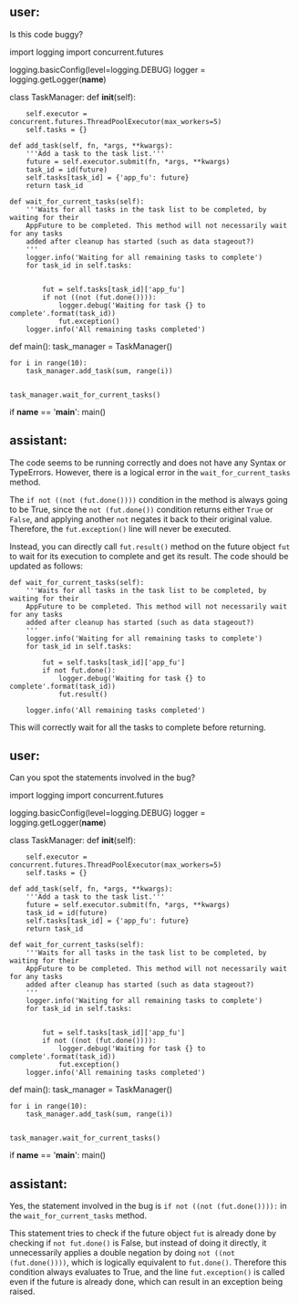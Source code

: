 ## user:
Is this code buggy?
















import logging
import concurrent.futures


logging.basicConfig(level=logging.DEBUG)
logger = logging.getLogger(__name__)


class TaskManager:
    def __init__(self):
        
        self.executor = concurrent.futures.ThreadPoolExecutor(max_workers=5)
        self.tasks = {}
    
    def add_task(self, fn, *args, **kwargs):
        '''Add a task to the task list.'''
        future = self.executor.submit(fn, *args, **kwargs)
        task_id = id(future)
        self.tasks[task_id] = {'app_fu': future}
        return task_id
    
    def wait_for_current_tasks(self):
        '''Waits for all tasks in the task list to be completed, by waiting for their
        AppFuture to be completed. This method will not necessarily wait for any tasks
        added after cleanup has started (such as data stageout?)
        '''
        logger.info('Waiting for all remaining tasks to complete')
        for task_id in self.tasks:
            
            
            fut = self.tasks[task_id]['app_fu']
            if not ((not (fut.done()))):
                logger.debug('Waiting for task {} to complete'.format(task_id))
                fut.exception()
        logger.info('All remaining tasks completed')



def main():
    task_manager = TaskManager()
    
    
    for i in range(10):
        task_manager.add_task(sum, range(i))
    
    
    task_manager.wait_for_current_tasks()


if __name__ == '__main__':
    main()

## assistant:
The code seems to be running correctly and does not have any Syntax or TypeErrors. However, there is a logical error in the `wait_for_current_tasks` method.

The `if not ((not (fut.done())))` condition in the method is always going to be True, since the `not (fut.done())` condition returns either `True` or `False`, and applying another `not` negates it back to their original value. Therefore, the `fut.exception()` line will never be executed.

Instead, you can directly call `fut.result()` method on the future object `fut` to wait for its execution to complete and get its result. The code should be updated as follows:

```
def wait_for_current_tasks(self):
    '''Waits for all tasks in the task list to be completed, by waiting for their
    AppFuture to be completed. This method will not necessarily wait for any tasks
    added after cleanup has started (such as data stageout?)
    '''
    logger.info('Waiting for all remaining tasks to complete')
    for task_id in self.tasks:
        
        fut = self.tasks[task_id]['app_fu']
        if not fut.done():
            logger.debug('Waiting for task {} to complete'.format(task_id))
            fut.result()
            
    logger.info('All remaining tasks completed')
```

This will correctly wait for all the tasks to complete before returning.

## user:
Can you spot the statements involved in the bug?
















import logging
import concurrent.futures


logging.basicConfig(level=logging.DEBUG)
logger = logging.getLogger(__name__)


class TaskManager:
    def __init__(self):
        
        self.executor = concurrent.futures.ThreadPoolExecutor(max_workers=5)
        self.tasks = {}
    
    def add_task(self, fn, *args, **kwargs):
        '''Add a task to the task list.'''
        future = self.executor.submit(fn, *args, **kwargs)
        task_id = id(future)
        self.tasks[task_id] = {'app_fu': future}
        return task_id
    
    def wait_for_current_tasks(self):
        '''Waits for all tasks in the task list to be completed, by waiting for their
        AppFuture to be completed. This method will not necessarily wait for any tasks
        added after cleanup has started (such as data stageout?)
        '''
        logger.info('Waiting for all remaining tasks to complete')
        for task_id in self.tasks:
            
            
            fut = self.tasks[task_id]['app_fu']
            if not ((not (fut.done()))):
                logger.debug('Waiting for task {} to complete'.format(task_id))
                fut.exception()
        logger.info('All remaining tasks completed')



def main():
    task_manager = TaskManager()
    
    
    for i in range(10):
        task_manager.add_task(sum, range(i))
    
    
    task_manager.wait_for_current_tasks()


if __name__ == '__main__':
    main()

## assistant:
Yes, the statement involved in the bug is `if not ((not (fut.done()))):` in the `wait_for_current_tasks` method.

This statement tries to check if the future object `fut` is already done by checking if `not fut.done()` is False, but instead of doing it directly, it unnecessarily applies a double negation by doing `not ((not (fut.done())))`, which is logically equivalent to `fut.done()`. Therefore this condition always evaluates to True, and the line `fut.exception()` is called even if the future is already done, which can result in an exception being raised.

